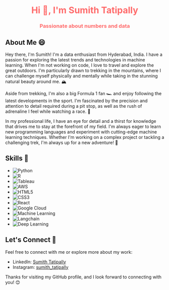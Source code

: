 <h1 align="center"><span style="color:#ff6b6b;">Hi 👋, I'm Sumith Tatipally</span></h1>
<h3 align="center"><span style="color:#ff6b6b;">Passionate about numbers and data</span></h3>

## About Me 😄

Hey there, I'm Sumith! I'm a data enthusiast from Hyderabad, India. I have a passion for exploring the latest trends and technologies in machine learning. When I'm not working on code, I love to travel and explore the great outdoors. I'm particularly drawn to trekking in the mountains, where I can challenge myself physically and mentally while taking in the stunning natural beauty around me. 🏔️

Aside from trekking, I'm also a big Formula 1 fan 🏎️ and enjoy following the latest developments in the sport. I'm fascinated by the precision and attention to detail required during a pit stop, as well as the rush of adrenaline I feel while watching a race. 🏁

In my professional life, I have an eye for detail and a thirst for knowledge that drives me to stay at the forefront of my field. I'm always eager to learn new programming languages and experiment with cutting-edge machine learning techniques. Whether I'm working on a complex project or tackling a challenging trek, I'm always up for a new adventure! 🚀

## Skills 🚀

- ![Python](https://img.shields.io/badge/Python-3776AB?style=flat&logo=python&logoColor=white)
- ![R](https://img.shields.io/badge/R-276DC3?style=flat&logo=r&logoColor=white)
- ![Tableau](https://img.shields.io/badge/Tableau-E97627?style=flat&logo=tableau&logoColor=white)
- ![AWS](https://img.shields.io/badge/AWS-232F3E?style=flat&logo=amazon-aws&logoColor=white)
- ![HTML5](https://img.shields.io/badge/HTML5-E34F26?style=flat&logo=html5&logoColor=white)
- ![CSS3](https://img.shields.io/badge/CSS3-1572B6?style=flat&logo=css3&logoColor=white)
- ![React](https://img.shields.io/badge/React-61DAFB?style=flat&logo=react&logoColor=white)
- ![Google Cloud](https://img.shields.io/badge/Google%20Cloud-4285F4?style=flat&logo=google-cloud&logoColor=white)
- ![Machine Learning](https://img.shields.io/badge/Machine%20Learning-FFCA28?style=flat&logo=python&logoColor=white)
- ![Langchain](https://img.shields.io/badge/Langchain-0087B3?style=flat&logo=langchain&logoColor=white)
- ![Deep Learning](https://img.shields.io/badge/Deep%20Learning-EE4C2C?style=flat&logo=python&logoColor=white)

## Let's Connect 🔗

Feel free to connect with me or explore more about my work:

- LinkedIn: [Sumith Tatipally](https://www.linkedin.com/in/sumith-tatipally)
- Instagram: [sumith_tatipally](https://www.instagram.com/sumith_tatipally)

Thanks for visiting my GitHub profile, and I look forward to connecting with you! 😊


<!--
**Sumithtatipally/sumithtatipally** is a ✨ _special_ ✨ repository because its `README.md` (this file) appears on your GitHub profile.

Here are some ideas to get you started:

- 🔭 I’m currently working on ...
- 🌱 I’m currently learning ...
- 👯 I’m looking to collaborate on ...
- 🤔 I’m looking for help with ...
- 💬 Ask me about ...
- 📫 How to reach me: ...
- 😄 Pronouns: ...
- ⚡ Fun fact: ...
-->

